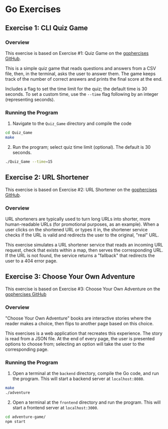 # Go Exercises

## Exercise 1: CLI Quiz Game

### Overview

This exercise is based on Exercise #1: Quiz Game on the [gophercises GitHub](https://github.com/gophercises/quiz).

This is a simple quiz game that reads questions and answers from a CSV file, then, in the terminal, asks the user to answer them. The game keeps track of the number of correct answers and prints the final score at the end.

Includes a flag to set the time limit for the quiz; the default time is 30 seconds. To set a custom time, use the `--time` flag following by an integer (representing seconds).

### Running the Program

1. Navigate to the `Quiz_Game` directory and compile the code

```bash
cd Quiz_Game
make
```

2. Run the program; select quiz time limit (optional). The default is 30 seconds.

```bash
./Quiz_Game --time=15
```

## Exercise 2: URL Shortener

This exercise is based on Exercise #2: URL Shortener on the [gophercises GitHub](https://github.com/gophercises/urlshort).

### Overview

URL shorteners are typically used to turn long URLs into shorter, more human-readable URLs (for promotional purposes, as an example). When a user clicks on the shortened URL or types it in, the shortener service checks if the URL is valid and redirects the user to the original, "real" URL.

This exercise simulates a URL shortener service that reads an incoming URL request, check that exists within a map, then serves the corresponding URL. If the URL is not found, the service returns a "fallback" that redirects the user to a 404 error page.

## Exercise 3: Choose Your Own Adventure

This exercise is based on Exercise #3: Choose Your Own Adventure on the [gophercises GitHub](https://github.com/gophercises/cyoa)

### Overview

"Choose Your Own Adventure" books are interactive stories where the reader makes a choice, then flips to another page based on this choice.

This exercises is a web application that recreates this experience. The story is read from a JSON file. At the end of every page, the user is presented options to choose from; selecting an option will take the user to the corresponding page.

### Running the Program

1. Open a terminal at the `backend` directory, compile the Go code, and run the program. This will start a backend server at `localhost:8080`.

```bash
make
./adventure
```

2. Open a terminal at the `frontend` directory and run the program. This will start a frontend server at `localhost:3000`.
    
```bash
cd adventure-game/
npm start
```


